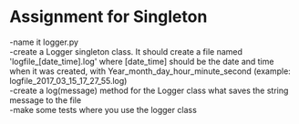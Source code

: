 # Assignment for Singleton
-name it logger.py  
-create a Logger singleton class. It should create a file named 'logfile_[date_time].log' where [date_time] should be the date and time when it was created, with Year_month_day_hour_minute_second (example: logfile_2017_03_15_17_27_55.log)  
-create a log(message) method for the Logger class what saves the string message to the file  
-make some tests where you use the logger class  